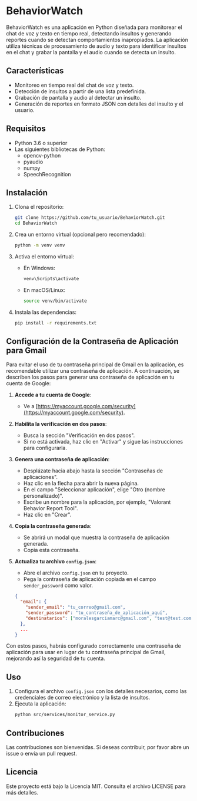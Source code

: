# BehaviorWatch

BehaviorWatch es una aplicación en Python diseñada para monitorear el chat de voz y texto en tiempo real, detectando insultos y generando reportes cuando se detectan comportamientos inapropiados. La aplicación utiliza técnicas de procesamiento de audio y texto para identificar insultos en el chat y grabar la pantalla y el audio cuando se detecta un insulto.

## Características

- Monitoreo en tiempo real del chat de voz y texto.
- Detección de insultos a partir de una lista predefinida.
- Grabación de pantalla y audio al detectar un insulto.
- Generación de reportes en formato JSON con detalles del insulto y el usuario.

## Requisitos

- Python 3.6 o superior
- Las siguientes bibliotecas de Python:
  - opencv-python
  - pyaudio
  - numpy
  - SpeechRecognition

## Instalación

1. Clona el repositorio:
   ```bash
   git clone https://github.com/tu_usuario/BehaviorWatch.git
   cd BehaviorWatch
   ```

2. Crea un entorno virtual (opcional pero recomendado):
   ```bash
   python -m venv venv
   ```

3. Activa el entorno virtual:
   - En Windows:
     ```bash
     venv\Scripts\activate
     ```
   - En macOS/Linux:
     ```bash
     source venv/bin/activate
     ```

4. Instala las dependencias:
   ```bash
   pip install -r requirements.txt
   ```


## Configuración de la Contraseña de Aplicación para Gmail

Para evitar el uso de tu contraseña principal de Gmail en la aplicación, es recomendable utilizar una contraseña de aplicación. A continuación, se describen los pasos para generar una contraseña de aplicación en tu cuenta de Google:

1. **Accede a tu cuenta de Google**:
   - Ve a [https://myaccount.google.com/security](https://myaccount.google.com/security).

2. **Habilita la verificación en dos pasos**:
   - Busca la sección "Verificación en dos pasos".
   - Si no está activada, haz clic en "Activar" y sigue las instrucciones para configurarla.

3. **Genera una contraseña de aplicación**:
   - Desplázate hacia abajo hasta la sección "Contraseñas de aplicaciones".
   - Haz clic en la flecha para abrir la nueva página.
   - En el campo "Seleccionar aplicación", elige "Otro (nombre personalizado)".
   - Escribe un nombre para la aplicación, por ejemplo, "Valorant Behavior Report Tool".
   - Haz clic en "Crear".

4. **Copia la contraseña generada**:
   - Se abrirá un modal que muestra la contraseña de aplicación generada.
   - Copia esta contraseña.

5. **Actualiza tu archivo `config.json`**:
   - Abre el archivo `config.json` en tu proyecto.
   - Pega la contraseña de aplicación copiada en el campo `sender_password` como valor.

   ```json
   {
     "email": {
       "sender_email": "tu_correo@gmail.com",
       "sender_password": "tu_contraseña_de_aplicación_aquí",
       "destinatarios": ["moralesgarciamarc@gmail.com", "test@test.com"]
     },
     ...
   }
   ```

Con estos pasos, habrás configurado correctamente una contraseña de aplicación para usar en lugar de tu contraseña principal de Gmail, mejorando así la seguridad de tu cuenta.



## Uso

1. Configura el archivo `config.json` con los detalles necesarios, como las credenciales de correo electrónico y la lista de insultos.
2. Ejecuta la aplicación:
   ```bash
   python src/services/monitor_service.py
   ```

## Contribuciones

Las contribuciones son bienvenidas. Si deseas contribuir, por favor abre un issue o envía un pull request.

## Licencia

Este proyecto está bajo la Licencia MIT. Consulta el archivo LICENSE para más detalles.

